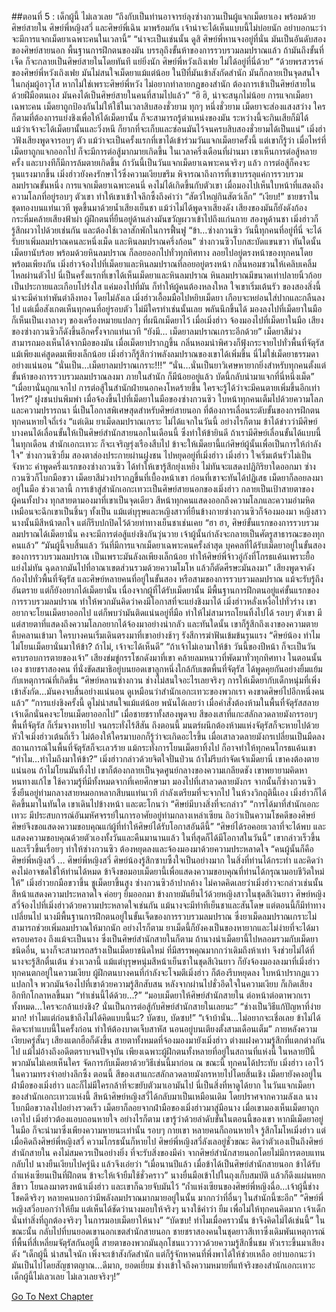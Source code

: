 ##ตอนที่ 5 : เด็กผู้นี้ ไม่เลวเลย
“ถึงกับเป็นท่านอาจารย์ลุงซ่างกวนเป็นผู้แจกเม็ดยาเอง พร้อมด้วยศิษย์สายใน ศิษย์พี่หญิงสวี่ และศิษย์พี่เฉิน มาพร้อมกัน เจ้าน่าจะได้เห็นแบบนี้ไม่บ่อยนัก อย่าบอกนะว่า จะมีการแจกเม็ดยาเฉพาะคนในเวลานี้”
“น่าจะเป็นเช่นนั้น ดูสิ ศิษย์พี่หานจงอยู่ที่นั่น มันเป็นอันดับสองของศิษย์สายนอก พื้นฐานการฝึกตนของมัน บรรลุถึงขั้นห้าของการรวบรวมลมปราณแล้ว ถ้ามันถึงขั้นที่เจ็ด ก็จะกลายเป็นศิษย์สายในโดยทันที แย่ยิ่งนัก ศิษย์พี่หวังเถิงเฟย ไม่ได้อยู่ที่นี่ด้วย”
“ด้วยพรสวรรค์ของศิษย์พี่หวังเถิงเฟย มันไม่สนใจเม็ดยาแม้แต่น้อย ในปีที่มันเข้าสังกัดสำนัก มันก็กลายเป็นจุดสนใจในกลุ่มผู้อาวุโส หากไม่ใช่เพราะศิษย์พี่หวัง ไม่อยากทำลายกฎของสำนัก ต้องการเข้าเป็นศิษย์สายในด้วยฝีมือตนเอง มันคงได้เป็นศิษย์สายในคนที่สามไปแล้ว”
“ฮิ ฮิ, น่าจะสนุกไม่น้อย การแจกเม็ดยาเฉพาะคน เม็ดยาถูกป้องกันไม่ให้ใช้ในเวลาสิบสองชั่วยาม ทุกๆ หนึ่งชั่วยาม เม็ดยาจะส่องแสงสว่าง ใครก็ตามที่ต้องการแย่งชิงเพื่อให้ได้เม็ดยานั้น ก็จะสามารถรู้ตำแหน่งของมัน ระหว่างนี้จะกินเสียก็มิได้ แม้ว่าเจ้าจะได้เม็ดยานั้นและวิ่งหนี ก็ยากที่จะเก็บและซ่อนมันไว้จนครบสิบสองชั่วยามได้เป็นแน่”
เมิ่งฮ่าวฟังเสียงพูดจารอบๆ ตัว แม้ว่าจะเป็นครั้งแรกที่เขาได้เข้าร่วมวันแจกเม็ดยาครั้งนี้ แต่เขาก็รู้ว่า เมื่อไหร่ที่เม็ดยาถูกแจกออกไป ก็จะมีการต่อสู้มากมายเกิดขึ้น ในเวลาครึ่งเดือนที่ผ่านมา เขาเห็นการต่อสู้หลายครั้ง และบางทีก็มีการล้มตายเกิดขึ้น
ถ้าวันนี้เป็นวันแจกเม็ดยาเฉพาะคนจริงๆ แล้ว การต่อสู้ก็คงจะรุนแรงมากขึ้น
เมิ่งฮ่าวยังคงรักษาไว้ซึ่งความเงียบขรึม พิจารณาถึงการที่เขาบรรลุแค่การรวบรวมลมปราณขั้นหนึ่ง การแจกเม็ดยาเฉพาะคนนี่ คงไม่ได้เกิดขึ้นกับตัวเขา เมื่อมองไปเห็นใบหน้าที่แสดงถึงความโลภที่อยู่รอบๆ ตัวเขา ทำให้เขาเข้าใจลึกซึ้งถึงคำว่า “สัตว์ใหญ่กินสัตว์เล็ก”
“เงียบ!” ชายชราในชุดทองบนแท่นเวที พูดขึ้นมาด้วยน้ำเสียงเย็นชา แม้ว่าไม่ได้พูดจาเสียงดัง เสียงของมันก็ยังดังก้องกระหึ่มคล้ายเสียงฟ้าผ่า ผู้ฝึกตนที่ยืนอยู่ด้านล่างมันขวัญผวาเข้าไปถึงแก่นกาย สองหูด้านชา เมิ่งฮ่าวก็รู้สึกผวาไปด้วยเช่นกัน และต้องใช้เวลาสักพักในการฟื้นฟู
“ข้า…ซ่างกวนซิว วันนี้ทุกคนที่อยู่ที่นี่ จะได้รับยาเพิ่มลมปราณคนละหนึ่งเม็ด และหินลมปราณครึ่งก้อน” ซ่างกวนซิวโบกสะบัดแขนขวา ทันใดนั้น เม็ดยานับร้อย พร้อมด้วยหินลมปราณ ก็ลอยออกไปทั่วทุกทิศทาง ลอยไปอยู่ตรงหน้าของทุกคนโดยพร้อมเพียงกัน เมิ่งฮ่าวจ้องไปที่เม็ดยาและหินลมปราณที่ลอยอยู่ตรงหน้า กลิ่นหอมชวนให้เคลิบเคลิ้มไหลผ่านตัวไป นี่เป็นครั้งแรกที่เขาได้เห็นเม็ดยาและหินลมปราณ
หินลมปราณมีขนาดเท่าปลายนิ้วก้อย เป็นประกายและเกือบโปร่งใส แค่มองไปที่มัน ก็ทำให้ผู้คนต้องหลงใหล
ใจเขาเริ่มเต้นรัว ของสองสิ่งนี้น่าจะมีค่าเท่าพันตำลึงทอง โดยไม่ลังเล เมิ่งฮ่าวเอื้อมมือไปหยิบเม็ดยา เกือบจะหย่อนใส่ปากและกลืนลงไป แต่เมื่อสังเกตเห็นทุกคนที่อยู่รอบตัว ไม่มีใครทำเช่นนั้นเลย พลันนึกขึ้นได้ มองลงไปที่เม็ดยาในมือ ก็เห็นเป็นเงาลางๆ ของเครื่องหมายแปลกๆ ที่ผนึกเม็ดยาไว้
เมื่อเมิ่งฮ่าว จ้องมองไปที่เม็ดยาในมือ เสียงของซ่างกวนซิวก็ดังขึ้นอีกครั้งจากแท่นเวที “ยังมี… เม็ดยาลมปราณเกราะอีกด้วย” เม็ดยาสีม่วง สามารถมองเห็นได้จากมือของมัน
เมื่อเม็ดยาปรากฎขึ้น กลิ่นหอมน่าพิศวงก็ฟุ้งกระจายไปทั่วพื้นที่จัตุรัส แม้เพียงแค่สูดดมเพียงเล็กน้อย เมิ่งฮ่าวก็รู้สึกว่าพลังลมปราณของเขาได้เพิ่มขึ้น นี่ไม่ใช่เม็ดยาธรรมดาอย่างแน่นอน
“นั่นเป็น…เม็ดยาลมปราณเกราะ!!!”
“นั่น…นั่นเป็นยาวิเศษหายากยิ่งสำหรับทุกคนตั้งแต่ขั้นห้าของการรวบรวมลมปราณลงมา ภายในสำนัก ก็มีน้อยอยู่แล้ว บัดนี้กลับนำมาแจกที่นี่หนึ่งเม็ด”
“เมื่อยานั่นถูกแจกไป การต่อสู้ในสำนักฝ่ายนอกคงโหดร้ายขึ้น ใครจะรู้ได้ว่าจะมีคนตายเพิ่มขึ้นอีกเท่าไหร่?”
ฝูงชนบ่นพึมพำ เมื่อจ้องขี้นไปที่เม็ดยาในมือของซ่างกวนซิว ใบหน้าทุกคนเต็มไปด้วยความโลภและความปรารถนา นี่เป็นโอกาสพิเศษสุดสำหรับศิษย์สายนอก ที่ต้องการเลื่อนระดับขั้นของการฝึกตน ทุกคนหายใจถี่เร่ง
“แต่เดิม ยาเม็ดลมปราณเกราะ ไม่ได้แจกในวันนี้ อย่างไรก็ตาม ข้าได้ข่าวว่ามีศิษย์บางคนได้เลื่อนขั้นให้เป็นศิษย์สำนักสายนอกในเดือนนี้ ซึ่งทำให้ข้ายินดี ถ้าเรามีศิษย์เลื่อนขั้นได้แบบนี้ในทุกเดือน สำนักเอกะเทวะ ก็จะเจริญรุ่งเรืองสืบไป ข้าจะให้เม็ดยานี้แก่ศิษย์ผู้นั้นเพื่อเป็นการให้กำลังใจ”
ซ่างกวนซิวยิ้ม สองตาส่องประกายผ่านฝูงชน ไปหยุดอยู่ที่เมิ่งฮ่าว
เมิ่งฮ่าว ใจเริ่มเต้นรัวไม่เป็นจังหวะ คำพูดครี่งแรกของซ่างกวนซิว ได้ทำให้เขารู้สึกยุ่งเหยิง ไม่ทันจะแสดงปฎิกิริยาใดออกมา ซ่างกวนซิวก็โบกมือขวา เม็ดยาสีม่วงปรากฎขึ้นที่เบื้องหน้าเขา ก่อนที่เขาจะทันได้ปฏิเสธ เม็ดยาก็ลอยลงมาอยู่ในมือ
ช่วงเวลานี้ การเข้าสู่สำนักเอกะเทวะเป็นศิษย์สายนอกของเมิ่งฮ่าว กลายเป็นเป้าสายตาของผู้คนทั้งปวง ทุกสายตามองมาที่เขาเป็นจุดเดียว
สีหน้าทุกคนแสดงออกถึงความโลภและความอำมหิต เหมือนจะฉีกเขาเป็นชิ้นๆ ทั้งเป็น แม้แต่บุรุษและหญิงสาวที่ยืนข้างกายซ่างกวนซิวก็จ้องมองมา หญิงสาวนางนั้นมีสีหน้าตกใจ แต่ก็รีบปกปิดไว้ด้วยท่าทางเย็นชาเช่นเคย
“ฮา ฮา, ศิษย์ขั้นแรกของการรวบรวมลมปราณได้เม็ดยานั่น คงจะมีการต่อสู้แย่งชิงกันวุ่นวาย เจ้าผู้นั้นกำลังจะกลายเป็นศัตรูสาธารณะของทุกคนแล้ว”
“มันผู้นี้จบสิ้นแล้ว วันที่มีการแจกเม็ดยาเฉพาะคนครั้งล่าสุด บุคคลที่ได้รับเม็ดยาอยู่ในขั้นสองของการรวบรวมลมปราณ เป็นเพราะมันลังลเพียงเล็กน้อย ทำให้ศิษย์พี่จ้าวอู่กังที่โกรธแค้นเพราะยื้อแย่งไม่ทัน ฉุดลากมันไปที่อาณาเขตส่วนรวมด้วยความโมโห แล้วก็ตัดศีรษะมันลงมา”
เสียงพูดจาดังก้องไปทั่วพื้นที่จัตุรัส และศิษย์หลายคนที่อยู่ในขั้นสอง หรือสามของการรวบรวมลมปราณ แม้จะรับรู้ถึงอันตราย แต่ก็ยังอยากได้เม็ดยานั่น เนื่องจากผู้ที่ได้รับเม็ดยานั้น มีพื้นฐานการฝึกตนอยู่แค่ขั้นแรกของการรวบรวมลมปราณ ทำให้พวกมันคิดว่าคงมีโอกาสที่จะแย่งชิงมาได้
เมิ่งฮ่าวหลั่งเหงื่อไปทั่วร่าง เขาอยากจะโยนเม็ดยาออกไป แต่ก็พบว่ามันติดแน่นอยู่ที่มือ ทำให้ไม่สามารถโยนทิ้งไปได้ รอบๆ ตัวเขา มีแต่สายตาที่แสดงถึงความโลภอยากได้จ้องมาอย่างน่ากลัว และทันใดนั้น เขาก็รู้สึกถึงเงาของความตายคืบคลานเข้ามา ใครบางคนเริ่มเดินตรงมาที่เขาอย่างช้าๆ รังสีการฆ่าฟันเข้มข้นรุนแรง
“ศิษย์น้อง ทำไมไม่โยนเม็ดยานั่นมาให้ข้า? ถ้าไม่, เจ้าจะได้เห็นดี”
“ถ้าเจ้าไม่เอามาให้ข้า วันนี้ของปีหน้า ก็จะเป็นวันครบรอบการตายของเจ้า”
เสียงข่มขู่กรรโชกดังมาที่เขา คล้ายลมหนาวที่พัดมาทั่วทุกทิศทาง
ในตอนนั้นเอง ชายชราสองคน ที่นั่งขัดสมาธิอยู่บนยอดเขาลูกหนึ่งใกล้กับเขตพี้นที่จัตุรัส ได้พูดคุยกันอย่างยิ้มแย้มกับเหตุการณ์ที่เกิดขึ้น
“ศิษย์หลานซ่างกวน ช่างไม่สนใจอะไรเลยจริงๆ การให้เม็ดยากับเด็กหนุ่มที่เพิ่งเข้าสังกัด…มันคงจบสิ้นอย่างแน่นอน ดูเหมือนว่าสำนักเอกะเทวะของพวกเรา คงขาดศิษย์ไปอีกหนึ่งคนแล้ว”
“การแย่งชิงครั้งนี้ ดูไม่น่าสนใจแม้แต่น้อย พนันได้เลยว่า เมื่อคำสั่งต้องห้ามในพื้นทื่จัตุรัสสลาย เจ้าเด็กนั่นคงจะโยนเม็ดยาออกไป”
เมื่อชายชราทั้งสองพูดจบ สีของเสาที่แกะสลักลวดลายมังกรรอบๆ พื้นทื่จัตุรัส ก็เริ่มจางหายไป จนกระทั่งไร้สีสัน ถึงตอนนี้ มนตร์ผนึกต้องห้ามแห่งจัตุรัสก็จะหายไปด้วย
หัวใจเมิ่งฮ่าวเต้นถี่เร็ว ไม่ต้องให้ใครมาบอกก็รู้ว่าจะเกิดอะไรขึ้น เมื่อเสาลวดลายมังกรเปลี่ยนเป็นมืดลง สถานการณ์ในพื้นที่จัตุรัสก็จะเลวร้าย แม้กระทั่งการโยนเม็ดยาทิ้งไป ก็อาจทำให้ทุกคนโกรธแค้นเขา
“ทำไม…ทำไมถึงมาให้ข้า?” เมิ่งฮ่าวกล่าวด้วยจิตใจปั่นป่วน ถ้าไม่รีบกำจัดเจ้าเม็ดยานี่ เขาคงต้องตายแน่นอน ถ้าไม่โยนมันทิ้งไป เขาก็ต้องกลายเป็นจุดศูนย์กลางของความเกลียดชัง เขาพยายามคิดหาหนทางแก้ไข ใช้ความรู้ที่มีทั้งหมดจากที่เคยศึกษามา
มองไปที่เสาลวดลายมังกร จากนั้นก็ซ่างกวนซิว ซึ่งยืนอยู่ท่ามกลางสายหมอกหลากสีบนแท่นเวที กำลังเตรียมที่จะจากไป ในห้วงวิกฤตินี้เอง เมิ่งฮ่าวก็ได้คิดขึ้นมาในทันใด
เขาเดินไปข้างหน้า และตะโกนว่า “ศิษย์มีบางสิ่งที่จะกล่าว”
“การได้มาที่สำนักเอกะเทวะ มีประสบการณ์อันมหัศจรรย์ในการอาศัยอยู่ท่ามกลางเหล่าเซียน ถิอว่าเป็นความโชคดีของศิษย์ ศิษย์จึงขอแสดงความขอบคุณแก่ผู้ที่ทำให้ศิษย์ได้รับโอกาสอันดีนี้”
“ศิษย์ได้รอคอยเวลาที่จะได้พบ และแสดงความขอบคุณด้วยตัวเองทั้งวันและคืนมานานแล้ว ในที่สุดก็ได้มีโอกาสในวันนี้” เขากล่าวเร็วขึ้นและเร็วขึ้นเรื่อยๆ ทำให้ซ่างกวนซิว ต้องหยุดลงและจ้องมองมาด้วยความประหลาดใจ
“คนผู้นั้นก็คือ ศิษย์พี่หญิงสวี่ … ศิษย์พี่หญิงสวี่ ศิษย์น้องรู้สึกซาบซึ้งใจเป็นอย่างมาก ในสิ่งที่ท่านได้กระทำ และคิดว่าคงไม่อาจชดใช้ให้ท่านได้หมด ข้าจึงขอมอบเม็ดยานี้เพื่อแสดงความขอบคุณที่ท่านได้กรุณามอบชีวิตใหม่ให้” เมิ่งฮ่าวยกมือขวาขึ้น ชูเม็ดยาขึ้นสูง
ซ่างกวนซิวอ้าปากค้าง ไม่คาดคิดเลยว่าเมิ่งฮ่าวจะกล่าวเช่นนั้น สีหน้าแสดงความประหลาดใจ ค่อยๆ ยิ้มออกมา ข้างกายมันยืนไว้ด้วยหญิงสาวในชุดสีเงินยาว ศิษย์หญิงสวี่จ้องไปที่เมิ่งฮ่าวด้วยความประหลาดใจเช่นกัน แม้นางจะมีท่าทีเย็นชาและสันโดษ แต่ตอนนี้ก็มีท่าทางเปลี่ยนไป
นางมีพื้นฐานการฝึกตนอยู่ในขั้นเจ็ดของการรวบรวมลมปราณ ซึ่งยาเม็ดลมปราณเกราะไม่สามารถช่วยเพิ่มลมปราณให้มากนัก อย่างไรก็ตาม ยาเม็ดนี้ก็ยังคงเป็นของหายากและไม่ง่ายที่จะได้มาครอบครอง ถึงแม้จะเป็นนาง ซึ่งเป็นศิษย์สำนักสายในก็ตาม
ถ้านางนำเม็ดยานี้ไปหลอมรวมกับเม็ดยาชนิดอื่น, นางก็จะสามารถสร้างเป็นเม็ดยาชนิดใหม่ ที่มีสรรพคุณมากกว่าเดิมถึงห้าเท่า จึงช่วยไม่ได้ที่นางจะรู้สึกตื่นเต้น
ช่วงเวลานี้ แม้แต่บุรุษหนุ่มสีหน้าเย็นชาในชุดสีเงินยาว ก็ยังจ้องมองลงมาที่เมิ่งฮ่าว
ทุกคนตกอยู่ในความเงียบ ผู้ฝึกตนบางคนที่กำลังจะโจมตีเมิ่งฮ่าว ก็ต้องรีบหยุดลง ใบหน้าปรากฎแววแปลกใจ พวกมันจ้องไปที่เขาด้วยความรู้สึกสับสน
หลังจากผ่านไปชั่วอึดใจในความเงียบ ก็เกิดเสียงอึกทึกโกลาหลขึ้นมา
“ทำเช่นนี้ได้ด้วย…?”
“มอบเม็ดยาให้ศิษย์สำนักสายใน ต่อหน้าต่อตาพวกเราทั้งหมด…ใครจะกล้าแย่งชิง? นั่นเป็นการต่อสู้กับศิษย์สำนักสายในเลยนะ”
“ช่างเป็นวิธีแก้ปัญหาที่ง่ายมาก! ทำไมแต่ก่อนข้าถึงไม่ได้คิดแบบนี้นะ? บัดซบ, บัดซบ!”
“เจ้าบ้านั่น…ไม่อยากจะเชี่อเลย ข้าไม่ได้คิดจะทำแบบนี้ในครั้งก่อน ทำให้ต้องบาดเจ็บสาหัส นอนอยู่บนเตียงตั้งสามเดือนเต็ม”
ภายหลังความเงียบครู่สั้นๆ เสียงแตกฮือก็ดังขึ้น สายตาทั้งหมดที่จ้องมองมายังเมิ่งฮ่าว ต่างแฝงความรู้สึกที่แตกต่างกันไป แม้ไม่อ้างถึงอดีตตราบจนปัจจุบัน เพียงเฉพาะผู้ฝึกตนทั้งหลายที่อยู่ในสถานที่แห่งนี้ ในหลายปีนี้ พวกมันไม่เคยเห็นใคร จัดการกับเม็ดยาด้วยวิธีเช่นนี้มาก่อน ณ ขณะนี้ ทุกคนได้ประทับ เมิ่งฮ่าว เอาไว้ในความทรงจำอย่างลึกซึ้ง
ตอนนี้ สีของเสาแกะสลักลวดลายมังกรหายไปโดยสิ้นเชิง เม็ดยายังคงอยู่ในฝ่ามือของเมิ่งฮ่าว และก็ไม่มีใครกล้าที่จะขยับตัวมาเอามันไป นี่เป็นสิ่งที่หาดูได้ยาก ในวันแจกเม็ดยาของสำนักเอกะเทวะแห่งนี้
สีหน้าศิษย์หญิงสวี่ได้กลับมาเป็นเหมือนเดิม โดยปราศจากความลังเล นางโบกมือขวาลงไปอย่างรวดเร็ว เม็ดยาก็ลอยจากฝ่ามือของเมิ่งฮ่าวมาสู่มือนาง เมื่อเขามองเห็นเม็ดยาถูกเอาไป เมิ่งฮ่าวต้องแอบถอนหายใจ อย่างไรก็ตาม เขารู้ว่าด้วยลำดับขั้นในตอนนี้ของเขา หากมีเม็ดยาอยู่ในมือ ก็จะนำมาซึ่งเพียงความหายนะเท่านั้น รอบๆ กายเขา หลายคนก็ถอนหายใจ รู้สึกโมโหเมิ่งฮ่าว แต่เมื่อคิดถึงศิษย์พี่หญิงสวี่ ความโกรธนั้นก็หายไป
ศิษย์พี่หญิงสวี่ลังเลอยู่ชั่วขณะ คิดว่าตัวเองเป็นถึงศิษย์สำนักสายใน คงไม่สมควรเป็นอย่างยิ่ง ที่จะรับสิ่งของมีค่า จากศิษย์สำนักสายนอกโดยไม่มีการตอบแทนกลับไป
นางยืนเงียบไปครู่นึง แล้วจึงเอ่ยว่า “เมื่อนานปีแล้ว เมื่อข้าได้เป็นศิษย์สำนักสายนอก ข้าได้รับถ้ำแห่งเซียนเป็นที่ฝึกตน ข้าจะให้เจ้ายืมใช้ชั่วคราว” นางยื่นมือเข้าไปในถุงเก็บสมบัติ แล้วก็ดึงแผ่นหยกสีขาว โยนลงมาตรงหน้าเมิ่งฮ่าว และเขาก็ฉวยจับมันไว้
“ถ้ำแห่งเซียนของศิษย์พี่หญิงฉื่อ…เจ้าผู้นี้ช่างโชคดีจริงๆ หลายคนบอกว่ามีพลังลมปราณมากมายอยู่ในนั้น มากกว่าที่อื่นๆ ในสำนักนี้ซะอีก”
“ศิษย์พี่หญิงสวี่อบอกว่าให้ยืม แต่เห็นได้ชัดว่านางมอบให้จริงๆ นางใช้คำว่า ยืม เพื่อไม่ให้ทุกคนคิดมาก เจ้าเด็กนั่นทำสิ่งที่ถูกต้องจริงๆ ในการมอบเม็ดยาให้นาง”
“บัดซบ! ทำไมเมื่อคราวนั้น ข้าจึงคิดไม่ได้เช่นนี้”
ในขณะนั้น กลับไปที่บนยอดเขานอกเขตสำนักสายนอก ชายชราสองคนในชุดยาวสีเทาซึ่งเดิมพันเหตุการณ์ที่พื้นที่สี่เหลี่ยมจัตุรัสกันอยู่นี้ สายตาของพวกมันลุกโชนแวววาวด้วยความรู้สึกชื่นชม หัวเราะขึ้นมาเสียงดัง
“เด็กผู้นี้ น่าสนใจนัก เพิ่งจะเข้าสังกัดสำนัก แต่ก็รู้จักหาคนที่พึ่งพาได้ให้ช่วยเหลือ อย่าบอกนะว่า มันเป็นไปโดยสัญชาตญาณ…ดีมาก, ยอดเยี่ยม ช่างเข้าใจถึงความหมายที่แท้จริงของสำนักเอกะเทวะ เด็กผู้นี้ไม่เลวเลย ไม่เลวเลยจริงๆ!”


[Go To Next Chapter]( ./6.md)